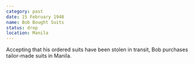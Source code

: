 ```yaml
---
category: past
date: 15 February 1948
name: Bob Bought Suits
status: drop
location: Manila
---
```

Accepting that his ordered suits have been stolen in transit, Bob purchases tailor-made suits in Manila.
